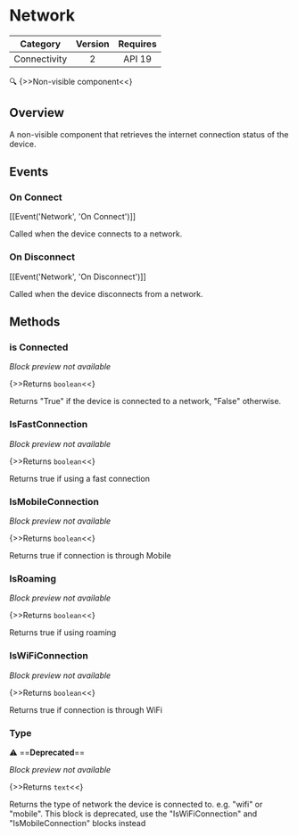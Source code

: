 # Network

| Category | Version | Requires |
|:--------:|:-------:|:--------:|
|Connectivity|2|API 19 | Android 4.4 - 4.4.4 KitKat|

:mag: {>>Non-visible component<<}

## Overview

A non-visible component that retrieves the internet connection status of the device.

## Events

### On Connect

[[Event('Network', 'On Connect')]]

Called when the device connects to a network.

### On Disconnect

[[Event('Network', 'On Disconnect')]]

Called when the device disconnects from a network.

## Methods

### is Connected

_Block preview not available_

{>>Returns `boolean`<<}

Returns "True" if the device is connected to a network, "False" otherwise.

### IsFastConnection

_Block preview not available_

{>>Returns `boolean`<<}

Returns true if using a fast connection

### IsMobileConnection

_Block preview not available_

{>>Returns `boolean`<<}

Returns true if connection is through Mobile

### IsRoaming

_Block preview not available_

{>>Returns `boolean`<<}

Returns true if using roaming

### IsWiFiConnection

_Block preview not available_

{>>Returns `boolean`<<}

Returns true if connection is through WiFi

### Type

:warning: ==**Deprecated**==

_Block preview not available_

{>>Returns `text`<<}

Returns the type of network the device is connected to. e.g. "wifi" or "mobile". This block is deprecated, use the "IsWiFiConnection" and "IsMobileConnection" blocks instead